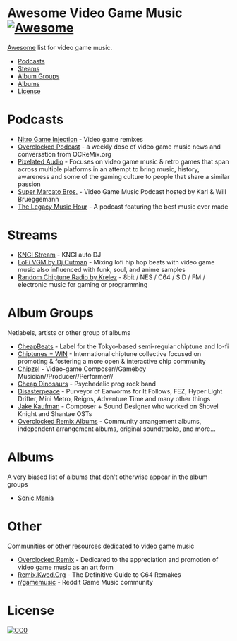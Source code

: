 Awesome Video Game Music [![Awesome](https://cdn.rawgit.com/sindresorhus/awesome/d7305f38d29fed78fa85652e3a63e154dd8e8829/media/badge.svg)](https://github.com/sindresorhus/awesome)
=============

[Awesome](https://github.com/sindresorhus/awesome) list for video game music.

- [Podcasts](#podcasts)
- [Steams](#Streams)
- [Album Groups](#album-groups)
- [Albums](#albums)
- [License](#license)

# Podcasts

* [Nitro Game Injection](https://kngi.org/category/shows/) - Video game remixes
* [Overclocked Podcast](http://www.whalesarewhales.com/overclocked-podcast/) - a weekly dose of video game music news and conversation from OCReMix.org
* [Pixelated Audio](https://pixelatedaudio.com/episodes/) - Focuses on video game music & retro games that span across multiple platforms in an attempt to bring music, history, awareness and some of the gaming culture to people that share a similar passion
* [Super Marcato Bros.](http://www.supermarcatobros.com/podcast/) - Video Game Music Podcast hosted by Karl & Will Brueggemann
* [The Legacy Music Hour](https://legacymusichour.blogspot.com/) - A podcast featuring the best music ever made

# Streams

* [KNGI Stream](http://139.162.242.244:8014/autodj) - KNGI auto DJ
* [LoFi VGM by Dj Cutman](https://youtu.be/R6W2BckoiSk) - Mixing lofi hip hop beats with video game music also influenced with funk, soul, and anime samples
* [Random Chiptune Radio by Krelez](https://youtu.be/bltoSPRSGv8) - 8bit / NES / C64 / SID / FM / electronic music for gaming or programming

# Album Groups

Netlabels, artists or other group of albums

* [CheapBeats](https://cheapbeatsmusic.bandcamp.com/music) - Label for the Tokyo-based semi-regular chiptune and lo-fi
* [Chiptunes = WIN](https://chiptuneswin.bandcamp.com/) - International chiptune collective focused on promoting & fostering a more open & interactive chip community
* [Chipzel](https://chipzel.co.uk/) - Video-game Composer//Gameboy Musician//Producer//Performer//
* [Cheap Dinosaurs](https://cheapdinosaurs.bandcamp.com/) - Psychedelic prog rock band
* [Disasterpeace](http://disasterpeace.com/music) - Purveyor of Earworms for It Follows, FEZ, Hyper Light Drifter, Mini Metro, Reigns, Adventure Time and many other things 
* [Jake Kaufman](https://virt.bandcamp.com/) - Composer + Sound Designer who worked on Shovel Knight and Shantae OSTs
* [Overclocked Remix Albums](https://ocremix.org/albums/) - Community arrangement albums, independent arrangement albums, original soundtracks, and more...

# Albums

A very biased list of albums that don't otherwise appear in the album groups

- [Sonic Mania](https://itunes.apple.com/us/album/sonic-mania-original-soundtrack-selected-edition/1333856904?app=itunes&ign-mpt=uo%3D4)

# Other

Communities or other resources dedicated to video game music

- [Overclocked Remix](https://ocremix.org/) - Dedicated to the appreciation and promotion of video game music as an art form
- [Remix.Kwed.Org](http://remix.kwed.org/) - The Definitive Guide to C64 Remakes 
- [r/gamemusic](https://www.reddit.com/r/gamemusic/) - Reddit Game Music community

# License

[![CC0](http://i.creativecommons.org/p/zero/1.0/88x31.png)](http://creativecommons.org/publicdomain/zero/1.0/)
